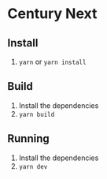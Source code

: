 # Century Next

## Install

1. `yarn` or `yarn install`

## Build

1. Install the dependencies
2. `yarn build`

## Running

1. Install the dependencies
2. `yarn dev`